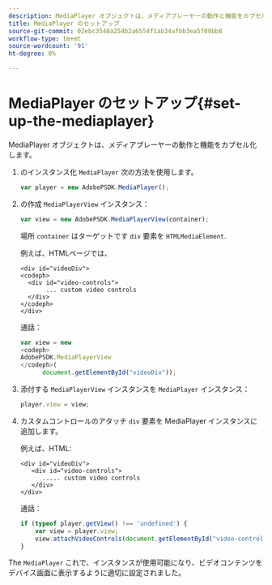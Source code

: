 ```yaml
---
description: MediaPlayer オブジェクトは、メディアプレーヤーの動作と機能をカプセル化します。
title: MediaPlayer のセットアップ
source-git-commit: 02ebc3548a254b2a6554f1ab34afbb3ea5f09bb8
workflow-type: tm+mt
source-wordcount: '91'
ht-degree: 0%

---
```


# MediaPlayer のセットアップ{#set-up-the-mediaplayer}

MediaPlayer オブジェクトは、メディアプレーヤーの動作と機能をカプセル化します。

1. のインスタンス化 `MediaPlayer` 次の方法を使用します。

   ```js
   var player = new AdobePSDK.MediaPlayer();
   ```

1. の作成 `MediaPlayerView` インスタンス：

   ```js
   var view = new AdobePSDK.MediaPlayerView(container);
   ```

   場所 `container` はターゲットです `div` 要素を `HTMLMediaElement`.

   例えば、HTMLページでは、

   ```
   <div id="videoDiv"> 
   <codeph>
     <div id="video-controls"> 
          ... custom video controls 
     </div> 
   </codeph> 
   </div>
   ```

   通話：

   ```js
   var view = new  
   <codeph>
   AdobePSDK.MediaPlayerView 
   </codeph>( 
         document.getElementById("videoDiv"));  
   ```

1. 添付する `MediaPlayerView` インスタンスを `MediaPlayer` インスタンス：

   ```js
   player.view = view;
   ```

1. カスタムコントロールのアタッチ `div` 要素を MediaPlayer インスタンスに追加します。

   例えば、HTML:

   ```
   <div id="videoDiv"> 
      <div id="video-controls"> 
         ..... custom video controls 
      </div> 
   </div>
   ```

   通話：

   ```js
   if (typeof player.getView() !== 'undefined') { 
       var view = player.view; 
       view.attachVideoControls(document.getElementById("video-controls")); 
   }
   ```

The `MediaPlayer` これで、インスタンスが使用可能になり、ビデオコンテンツをデバイス画面に表示するように適切に設定されました。
